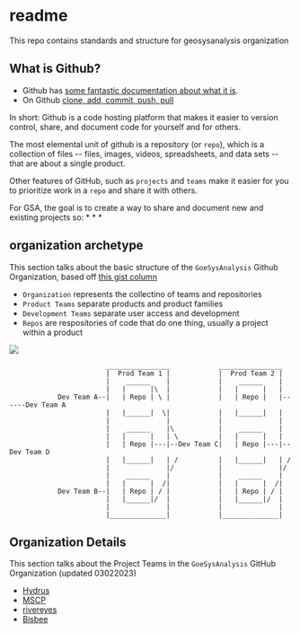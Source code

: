 # readme

This repo contains standards and structure for geosysanalysis organization  

## What is Github?

* Github has [some fantastic documentation about what it is](https://docs.github.com/en/get-started/quickstart/hello-world). 
* On Github [clone, add, commit, push, pull](https://www.earthdatascience.org/workshops/intro-version-control-git/basic-git-commands/)

In short: Github is a code hosting platform that makes it easier to version control, share, and document code for yourself and for others. 

The most elemental unit of github is a repository (or `repo`), which is a collection of files -- files, images, videos, spreadsheets, and data sets -- that are about a single product. 

Other features of GitHub, such as `projects` and `teams` make it easier for you to prioritize work in a `repo` and share it with others. 

For GSA, the goal is to create a way to share and document new and existing projects so: 
* 
* 
* 

## organization archetype

This section talks about the basic structure of the `GoeSysAnalysis` Github Organization, based off [this gist column](https://gist.github.com/rwnfoo/3e19747f6dc2c5b9cfb0ff9c89d834b4)

* `Organization` represents the collectino of teams and repositories
* `Product Teams` separate products and product families
* `Development Teams` separate user access and development
* `Repos` are respositories of code that do one thing, usually a project within a product

![](https://user-images.githubusercontent.com/865381/37910942-c2c8c012-30dc-11e8-910b-1bda5b22fb25.png)

```
                        ________________            ________________    
                        |  Prod Team 1 |            |  Prod Team 2 |
                        |    ______    |            |    ______    |
                        |   |      |\  |            |   |      |   |
            Dev Team A--|   | Repo | \ |            |   | Repo |   |------Dev Team A
                        |   |______|  \|            |   |______|   |
                        |              |            |              |
                        |    ______    |\           |    ______    |
                        |   |      |   | \          |   |      |   |
                        |   | Repo |---|--Dev Team C|   | Repo |---|--Dev Team D
                        |   |______|   | /          |   |______|   | /
                        |              |/           |              |/
                        |    ______    |            |    ______    |
                        |   |      |  /|            |   |      |  /|
            Dev Team B--|   | Repo | / |            |   | Repo | / |
                        |   |______|/  |            |   |______|/  |
                        |              |            |              |
                        |______________|            |______________|
```

            
## Organization Details 

This section talks about the Project Teams in the `GoeSysAnalysis` GitHub Organization (updated 03022023)
* [Hydrus](https://github.com/orgs/geosysanalysis/teams/Project-hydrus)
* [MSCP](https://github.com/orgs/geosysanalysis/teams/Project-mscp)
* [rivereyes](https://github.com/orgs/geosysanalysis/teams/Project-rivereyes)
* [Bisbee](https://github.com/orgs/geosysanalysis/teams/project-bisbee)

